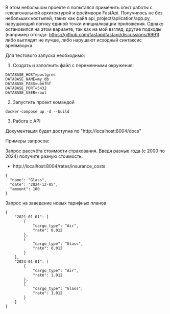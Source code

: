 В этом небольшом проекте я попытался применить опыт работы с гексагональной архитектурой и фреймворк FastApi. Получилось не без небольших костылей, таких как файл api_project/aplication/app.py, нарушающий логику единой точки инициализации приложения. Однако остановился на этом варианте, так как на мой взгляд, другие подходы (например отсюда: https://github.com/fastapi/fastapi/discussions/8991) либо выглядят не лучше, либо нарушают исходный синтаксис вреймворка. 

Для тестового запуска необходимо:

1. Создать и заполнить файл с переменными окружения:

```
DATABASE_HOST=postgres
DATABASE_NAME=my_db
DATABASE_PASS=ubnfhf
DATABASE_PORT=5432
DATABASE_USER=root
```

2. Запустить проект командой

```
docker-compose up -d --build
```

3. Работа с API

Документация будет доступна по "http://localhost:8004/docs"

Примеры запросов:

Запрос рассчёта стоимости страхования. Введя разные года (с 2000 по 2024) получите разную стоимость. 
- http://localhost:8004/rates/insurance_costs
```
{
  "name": "Glass",
  "date": "2024-12-05",
  "amount": 100
}
```

Запрос на заведение новых тарифных планов 

```
{
    "2021-01-01": [
        {
            "cargo_type": "Air",
            "rate": 0.012
        },
        {
            "cargo_type": "Glass",
            "rate": 0.012
        }
    ],
    "2023-01-01": [
        {
            "cargo_type": "Air",
            "rate": 1.012
        },
        {
            "cargo_type": "Glass",
            "rate": 1.012
        }
    ]
}
```
